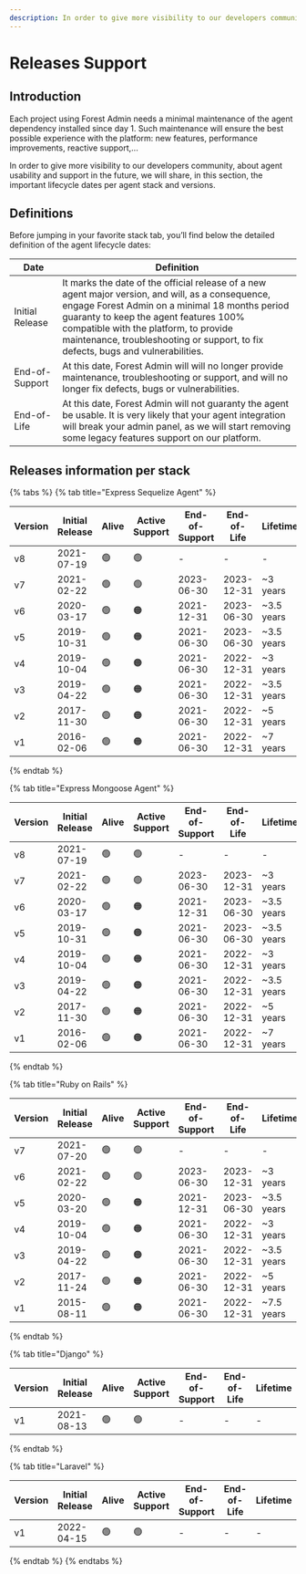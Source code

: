 ```yaml
---
description: In order to give more visibility to our developers community, about agent usability and support in the future, here is the spot for important lifecycle dates per agent stack and versions.
---
```


# Releases Support

## Introduction

Each project using Forest Admin needs a minimal maintenance of the agent dependency installed since day 1.
Such maintenance will ensure the best possible experience with the platform: new features, performance improvements, reactive support,...

In order to give more visibility to our developers community, about agent usability and support in the future, we will share, in this section, the important lifecycle dates per agent stack and versions.

## Definitions

Before jumping in your favorite stack tab, you’ll find below the detailed definition of the agent lifecycle dates:

| Date            | Definition                                                                                                                                                                                                                                                                                                                 |
| --------------- | -------------------------------------------------------------------------------------------------------------------------------------------------------------------------------------------------------------------------------------------------------------------------------------------------------------------------- |
| Initial Release | It marks the date of the official release of a new agent major version, and will, as a consequence, engage Forest Admin on a minimal 18 months period guaranty to keep the agent features 100% compatible with the platform, to provide maintenance, troubleshooting or support, to fix defects, bugs and vulnerabilities. |
| End-of-Support  | At this date, Forest Admin will will no longer provide maintenance, troubleshooting or support, and will no longer fix defects, bugs or vulnerabilities.                                                                                                                                                                   |
| End-of-Life     | At this date, Forest Admin will not guaranty the agent be usable. It is very likely that your agent integration will break your admin panel, as we will start removing some legacy features support on our platform.                                                                                                       |

## Releases information per stack

{% tabs %}
{% tab title="Express Sequelize Agent" %}

| Version | Initial Release | Alive | Active Support | End-of-Support | End-of-Life | Lifetime   |
| ------- | --------------- | ----- | -------------- | -------------- | ----------- | ---------- |
| v8      | 2021-07-19      | 🟢    | 🟢             | -              | -           | -          |
| v7      | 2021-02-22      | 🟢    | 🟢             | 2023-06-30     | 2023-12-31  | ~3 years   |
| v6      | 2020-03-17      | 🟢    | 🟠             | 2021-12-31     | 2023-06-30  | ~3.5 years |
| v5      | 2019-10-31      | 🟢    | 🟠             | 2021-06-30     | 2023-06-30  | ~3.5 years |
| v4      | 2019-10-04      | 🟢    | 🟠             | 2021-06-30     | 2022-12-31  | ~3 years   |
| v3      | 2019-04-22      | 🟢    | 🟠             | 2021-06-30     | 2022-12-31  | ~3.5 years |
| v2      | 2017-11-30      | 🟢    | 🟠             | 2021-06-30     | 2022-12-31  | ~5 years   |
| v1      | 2016-02-06      | 🟢    | 🟠             | 2021-06-30     | 2022-12-31  | ~7 years   |

{% endtab %}

{% tab title="Express Mongoose Agent" %}

| Version | Initial Release | Alive | Active Support | End-of-Support | End-of-Life | Lifetime   |
| ------- | --------------- | ----- | -------------- | -------------- | ----------- | ---------- |
| v8      | 2021-07-19      | 🟢    | 🟢             | -              | -           | -          |
| v7      | 2021-02-22      | 🟢    | 🟢             | 2023-06-30     | 2023-12-31  | ~3 years   |
| v6      | 2020-03-17      | 🟢    | 🟠             | 2021-12-31     | 2023-06-30  | ~3.5 years |
| v5      | 2019-10-31      | 🟢    | 🟠             | 2021-06-30     | 2023-06-30  | ~3.5 years |
| v4      | 2019-10-04      | 🟢    | 🟠             | 2021-06-30     | 2022-12-31  | ~3 years   |
| v3      | 2019-04-22      | 🟢    | 🟠             | 2021-06-30     | 2022-12-31  | ~3.5 years |
| v2      | 2017-11-30      | 🟢    | 🟠             | 2021-06-30     | 2022-12-31  | ~5 years   |
| v1      | 2016-02-06      | 🟢    | 🟠             | 2021-06-30     | 2022-12-31  | ~7 years   |

{% endtab %}

{% tab title="Ruby on Rails" %}

| Version | Initial Release | Alive | Active Support | End-of-Support | End-of-Life | Lifetime   |
| ------- | --------------- | ----- | -------------- | -------------- | ----------- | ---------- |
| v7      | 2021-07-20      | 🟢    | 🟢             | -              | -           | -          |
| v6      | 2021-02-22      | 🟢    | 🟢             | 2023-06-30     | 2023-12-31  | ~3 years   |
| v5      | 2020-03-20      | 🟢    | 🟠             | 2021-12-31     | 2023-06-30  | ~3.5 years |
| v4      | 2019-10-04      | 🟢    | 🟠             | 2021-06-30     | 2022-12-31  | ~3 years   |
| v3      | 2019-04-22      | 🟢    | 🟠             | 2021-06-30     | 2022-12-31  | ~3.5 years |
| v2      | 2017-11-24      | 🟢    | 🟠             | 2021-06-30     | 2022-12-31  | ~5 years   |
| v1      | 2015-08-11      | 🟢    | 🟠             | 2021-06-30     | 2022-12-31  | ~7.5 years |

{% endtab %}

{% tab title="Django" %}

| Version | Initial Release | Alive | Active Support | End-of-Support | End-of-Life | Lifetime |
| ------- | --------------- | ----- | -------------- | -------------- | ----------- | -------- |
| v1      | 2021-08-13      | 🟢    | 🟢             | -              | -           | -        |

{% endtab %}

{% tab title="Laravel" %}

| Version | Initial Release | Alive | Active Support | End-of-Support | End-of-Life | Lifetime |
| ------- | --------------- | ----- | -------------- | -------------- | ----------- | -------- |
| v1      | 2022-04-15      | 🟢    | 🟢             | -              | -           | -        |

{% endtab %}
{% endtabs %}

